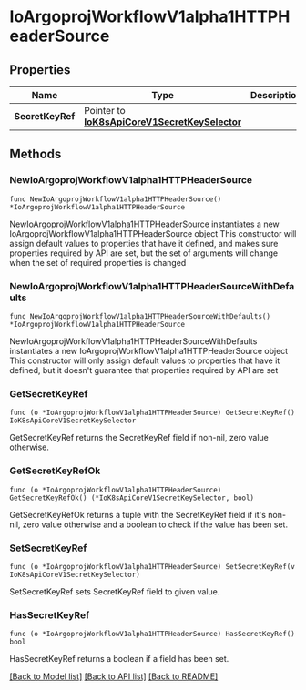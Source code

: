 # IoArgoprojWorkflowV1alpha1HTTPHeaderSource

## Properties

Name | Type | Description | Notes
------------ | ------------- | ------------- | -------------
**SecretKeyRef** | Pointer to [**IoK8sApiCoreV1SecretKeySelector**](IoK8sApiCoreV1SecretKeySelector.md) |  | [optional] 

## Methods

### NewIoArgoprojWorkflowV1alpha1HTTPHeaderSource

`func NewIoArgoprojWorkflowV1alpha1HTTPHeaderSource() *IoArgoprojWorkflowV1alpha1HTTPHeaderSource`

NewIoArgoprojWorkflowV1alpha1HTTPHeaderSource instantiates a new IoArgoprojWorkflowV1alpha1HTTPHeaderSource object
This constructor will assign default values to properties that have it defined,
and makes sure properties required by API are set, but the set of arguments
will change when the set of required properties is changed

### NewIoArgoprojWorkflowV1alpha1HTTPHeaderSourceWithDefaults

`func NewIoArgoprojWorkflowV1alpha1HTTPHeaderSourceWithDefaults() *IoArgoprojWorkflowV1alpha1HTTPHeaderSource`

NewIoArgoprojWorkflowV1alpha1HTTPHeaderSourceWithDefaults instantiates a new IoArgoprojWorkflowV1alpha1HTTPHeaderSource object
This constructor will only assign default values to properties that have it defined,
but it doesn't guarantee that properties required by API are set

### GetSecretKeyRef

`func (o *IoArgoprojWorkflowV1alpha1HTTPHeaderSource) GetSecretKeyRef() IoK8sApiCoreV1SecretKeySelector`

GetSecretKeyRef returns the SecretKeyRef field if non-nil, zero value otherwise.

### GetSecretKeyRefOk

`func (o *IoArgoprojWorkflowV1alpha1HTTPHeaderSource) GetSecretKeyRefOk() (*IoK8sApiCoreV1SecretKeySelector, bool)`

GetSecretKeyRefOk returns a tuple with the SecretKeyRef field if it's non-nil, zero value otherwise
and a boolean to check if the value has been set.

### SetSecretKeyRef

`func (o *IoArgoprojWorkflowV1alpha1HTTPHeaderSource) SetSecretKeyRef(v IoK8sApiCoreV1SecretKeySelector)`

SetSecretKeyRef sets SecretKeyRef field to given value.

### HasSecretKeyRef

`func (o *IoArgoprojWorkflowV1alpha1HTTPHeaderSource) HasSecretKeyRef() bool`

HasSecretKeyRef returns a boolean if a field has been set.


[[Back to Model list]](../README.md#documentation-for-models) [[Back to API list]](../README.md#documentation-for-api-endpoints) [[Back to README]](../README.md)


